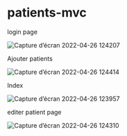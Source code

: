 # patients-mvc



login page 

![Capture d’écran 2022-04-26 124207](https://user-images.githubusercontent.com/70494867/165282920-604cf03c-852c-40b4-afc9-7327a1754a7f.png)


Ajouter patients


![Capture d’écran 2022-04-26 124414](https://user-images.githubusercontent.com/70494867/165283371-4f7060cd-fc21-4e60-b591-ee6aa9d841de.png)

Index


![Capture d’écran 2022-04-26 123957](https://user-images.githubusercontent.com/70494867/165282610-026c9d0a-bef4-421a-a131-994aee5cc52e.png)

editer patient page 

![Capture d’écran 2022-04-26 124310](https://user-images.githubusercontent.com/70494867/165283080-afc82dd8-93ca-48cc-89bb-201d8777c97d.png)


